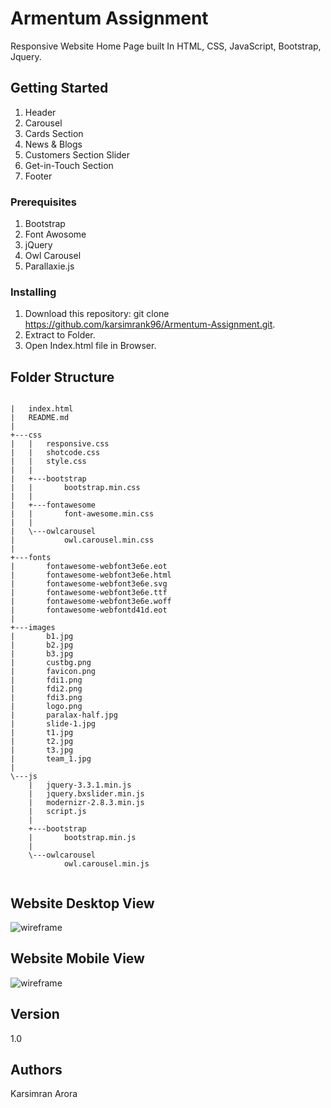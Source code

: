 # Armentum Assignment

Responsive Website Home Page built In HTML, CSS, JavaScript, Bootstrap, Jquery.

## Getting Started

1. Header
2. Carousel
3. Cards Section
4. News & Blogs
5. Customers Section Slider
6. Get-in-Touch Section
7. Footer

### Prerequisites

1. Bootstrap
2. Font Awosome
3. jQuery
4. Owl Carousel
5. Parallaxie.js

### Installing

1. Download this repository: git clone https://github.com/karsimrank96/Armentum-Assignment.git.
2. Extract to Folder.
3. Open Index.html file in Browser.

## Folder Structure

```

|   index.html
|   README.md
|   
+---css
|   |   responsive.css
|   |   shotcode.css
|   |   style.css
|   |   
|   +---bootstrap
|   |       bootstrap.min.css
|   |       
|   +---fontawesome
|   |       font-awesome.min.css
|   |       
|   \---owlcarousel
|           owl.carousel.min.css
|           
+---fonts
|       fontawesome-webfont3e6e.eot
|       fontawesome-webfont3e6e.html
|       fontawesome-webfont3e6e.svg
|       fontawesome-webfont3e6e.ttf
|       fontawesome-webfont3e6e.woff
|       fontawesome-webfontd41d.eot
|       
+---images
|       b1.jpg
|       b2.jpg
|       b3.jpg
|       custbg.png
|       favicon.png
|       fdi1.png
|       fdi2.png
|       fdi3.png
|       logo.png
|       paralax-half.jpg
|       slide-1.jpg
|       t1.jpg
|       t2.jpg
|       t3.jpg
|       team_1.jpg
|       
\---js
    |   jquery-3.3.1.min.js
    |   jquery.bxslider.min.js
    |   modernizr-2.8.3.min.js
    |   script.js
    |   
    +---bootstrap
    |       bootstrap.min.js
    |       
    \---owlcarousel
            owl.carousel.min.js
           
```

## Website Desktop View

<img src="images/Desktop.gif" alt="wireframe">

## Website Mobile View

<img src="images/Mobile.gif" alt="wireframe">


## Version

1.0

## Authors

Karsimran Arora 
